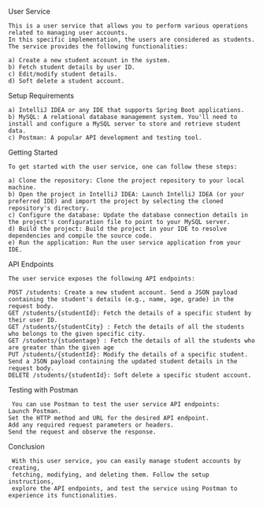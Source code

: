 User Service

    This is a user service that allows you to perform various operations related to managing user accounts. 
    In this specific implementation, the users are considered as students. 
    The service provides the following functionalities:

    a) Create a new student account in the system.
    b) Fetch student details by user ID.
    c) Edit/modify student details.
    d) Soft delete a student account.
    
Setup Requirements

    a) IntelliJ IDEA or any IDE that supports Spring Boot applications.
    b) MySQL: A relational database management system. You'll need to install and configure a MySQL server to store and retrieve student data.
    c) Postman: A popular API development and testing tool.
    
    
 Getting Started

    To get started with the user service, one can follow these steps:

    a) Clone the repository: Clone the project repository to your local machine.
    b) Open the project in IntelliJ IDEA: Launch IntelliJ IDEA (or your preferred IDE) and import the project by selecting the cloned repository's directory.
    c) Configure the database: Update the database connection details in the project's configuration file to point to your MySQL server.
    d) Build the project: Build the project in your IDE to resolve dependencies and compile the source code.
    e) Run the application: Run the user service application from your IDE.   
    
    
API Endpoints

    The user service exposes the following API endpoints:

    POST /students: Create a new student account. Send a JSON payload containing the student's details (e.g., name, age, grade) in the request body.
    GET /students/{studentId}: Fetch the details of a specific student by their user ID.
    GET /students/{studentCity} : Fetch the details of all the students who belongs to the given specific city.
    GET /students/{studentage} : Fetch the details of all the students who are greater than the given age
    PUT /students/{studentId}: Modify the details of a specific student. Send a JSON payload containing the updated student details in the request body.
    DELETE /students/{studentId}: Soft delete a specific student account.    
    
Testing with Postman

     You can use Postman to test the user service API endpoints:
    Launch Postman.
    Set the HTTP method and URL for the desired API endpoint.
    Add any required request parameters or headers.
    Send the request and observe the response.   
    
 Conclusion 
 
     With this user service, you can easily manage student accounts by creating, 
     fetching, modifying, and deleting them. Follow the setup instructions, 
     explore the API endpoints, and test the service using Postman to experience its functionalities.
    
    
    
    
